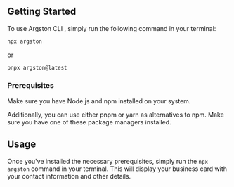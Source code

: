 ## Getting Started

To use Argston CLI , simply run the following command in your terminal:
```zsh
npx argston
```
or 
```zsh
pnpx argston@latest
```

### Prerequisites

Make sure you have Node.js and npm installed on your system.

Additionally, you can use either pnpm or yarn as alternatives to npm. Make sure you have one of these package managers installed.

## Usage

Once you've installed the necessary prerequisites, simply run the `npx argston` command in your terminal. This will display your business card with your contact information and other details.
